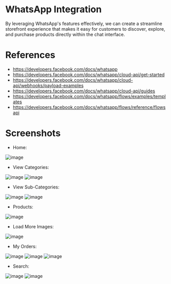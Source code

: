 # WhatsApp Integration
By leveraging WhatsApp's features effectively, we can create a streamline storefront experience that makes it easy for customers to discover, explore, and purchase products directly within the chat interface.

# References
- https://developers.facebook.com/docs/whatsapp
- https://developers.facebook.com/docs/whatsapp/cloud-api/get-started
- https://developers.facebook.com/docs/whatsapp/cloud-api/webhooks/payload-examples
- https://developers.facebook.com/docs/whatsapp/cloud-api/guides
- https://developers.facebook.com/docs/whatsapp/flows/examples/templates
- https://developers.facebook.com/docs/whatsapp/flows/reference/flowsapi

# Screenshots
- Home: 
  
![image](https://github.com/dhruvpapade/whatsapp_integration/assets/96809527/d1af9e92-fb4d-420c-95a7-b19994b235a6)


- View Categories: 

![image](https://github.com/dhruvpapade/whatsapp_integration/assets/96809527/67f6b055-e225-4f00-aefc-a5604ade26b7)
![image](https://github.com/dhruvpapade/whatsapp_integration/assets/96809527/fa8071b2-f745-4296-8c84-333a03205b82)

- View Sub-Categories: 
  
![image](https://github.com/dhruvpapade/whatsapp_integration/assets/96809527/a2ef903e-547d-41b8-ab4d-00a36b1059c8)
![image](https://github.com/dhruvpapade/whatsapp_integration/assets/96809527/4684e450-8faf-4197-8fa0-03a31f226cb9)

-	Products: 
  
![image](https://github.com/dhruvpapade/whatsapp_integration/assets/96809527/0ddac9b9-fc27-4561-99cc-6a0a5048d7e3)

-	Load More Images: 
  
![image](https://github.com/dhruvpapade/whatsapp_integration/assets/96809527/c3b60a03-4b18-4b69-970e-5afef59ceed1)

-	My Orders: 
  
![image](https://github.com/dhruvpapade/whatsapp_integration/assets/96809527/df608947-4d59-4458-962f-9fb6dcb4b852)
![image](https://github.com/dhruvpapade/whatsapp_integration/assets/96809527/41667463-66c4-44f2-bf3c-464df3967797)
![image](https://github.com/dhruvpapade/whatsapp_integration/assets/96809527/1c83f081-5b86-4a54-8fe3-d6f0032929ae)

- Search:
  
![image](https://github.com/dhruvpapade/whatsapp_integration/assets/96809527/ecd672c7-7d13-4207-84e4-e6a46ef2b4b4)
![image](https://github.com/dhruvpapade/whatsapp_integration/assets/96809527/c718111f-5647-46e1-9cf0-02e5e47ca215)
